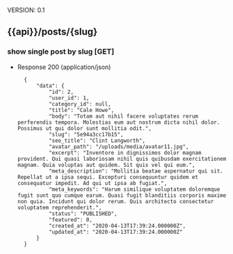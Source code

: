 VERSION: 0.1

##  {{api}}/posts/{slug}

### show single post by slug [GET]


+ Response 200 (application/json)

        {
            "data": {
                "id": 2,
                "user_id": 1,
                "category_id": null,
                "title": "Cale Howe",
                "body": "Totam aut nihil facere voluptates rerum perferendis tempora. Molestias eum aut nostrum dicta nihil dolor. Possimus ut qui dolor sunt mollitia odit.",
                "slug": "5e94a3cc17b15",
                "seo_title": "Clint Langworth",
                "avatar_path": "/uploads/media/avatar11.jpg",
                "excerpt": "Inventore in dignissimos dolor magnam provident. Qui quasi laboriosam nihil quis quibusdam exercitationem magnam. Quia voluptas aut quidem. Sit quis vel qui eum.",
                "meta_description": "Mollitia beatae aspernatur qui sit. Repellat ut a ipsa sequi. Excepturi consequuntur quidem et consequatur impedit. Ad qui ut ipsa ab fugiat.",
                "meta_keywords": "Harum similique voluptatem doloremque fugit sunt quo cumque earum. Quasi fugit blanditiis corporis maxime non quia. Incidunt qui dolor rerum. Quis architecto consectetur voluptatem reprehenderit.",
                "status": "PUBLISHED",
                "featured": 0,
                "created_at": "2020-04-13T17:39:24.000000Z",
                "updated_at": "2020-04-13T17:39:24.000000Z"
            }
        }

